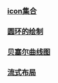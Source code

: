 
### [icon集合](https://blog.csdn.net/liuwanyouyue/article/details/85647392)
### [圆环的绘制](https://blog.csdn.net/liuwanyouyue/article/details/85623009)
### [贝塞尔曲线图](https://blog.csdn.net/liuwanyouyue/article/details/80471939)
### [流式布局](https://blog.csdn.net/liuwanyouyue/article/details/85479135)




